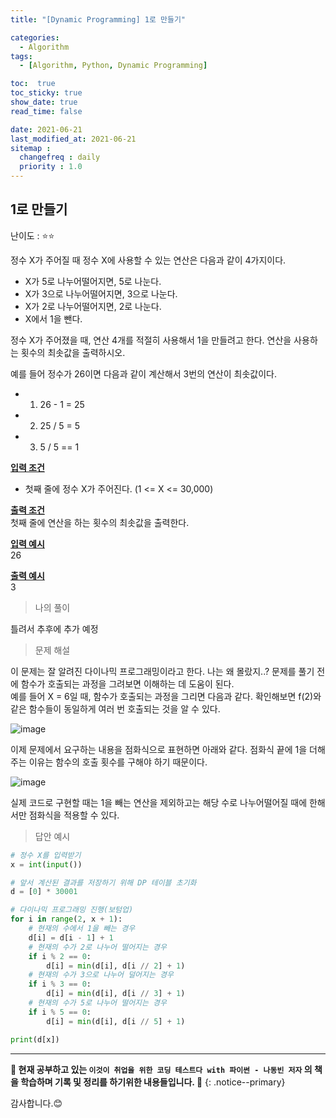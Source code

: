 ```yaml
---
title: "[Dynamic Programming] 1로 만들기"

categories:
  - Algorithm
tags:
  - [Algorithm, Python, Dynamic Programming]

toc:  true
toc_sticky: true
show_date: true
read_time: false

date: 2021-06-21
last_modified_at: 2021-06-21
sitemap :
  changefreq : daily
  priority : 1.0
---
```


## 1로 만들기  

난이도 : ⭐⭐  

정수 X가 주어질 때 정수 X에 사용할 수 있는 연산은 다음과 같이 4가지이다.  

- X가 5로 나누어떨어지면, 5로 나눈다.  
- X가 3으로 나누어떨어지면, 3으로 나눈다.  
- X가 2로 나누어떨어지면, 2로 나눈다.
- X에서 1을 뺀다.  

정수 X가 주어졌을 때, 연산 4개를 적절히 사용해서 1을 만들려고 한다. 연산을 사용하는 횟수의 최솟값을 출력하시오.  

예를 들어 정수가 26이면 다음과 같이 계산해서 3번의 연산이 최솟값이다.  

- 1. 26 - 1 = 25
- 2. 25 / 5 = 5  
- 3. 5 / 5 == 1  

**<u>입력 조건</u>**  
- 첫째 줄에 정수 X가 주어진다. (1 <= X <= 30,000)  

**<u>출력 조건</u>**  
첫째 줄에 연산을 하는 횟수의 최솟값을 출력한다.  

**<u>입력 예시</u>**  
26  

**<u>출력 예시</u>**  
3  


> 나의 풀이  

틀려서 추후에 추가 예정  

> 문제 해설  

이 문제는 잘 알려진 다이나믹 프로그래밍이라고 한다. 나는 왜 몰랐지..? 문제를 풀기 전에 함수가 호출되는 과정을 그려보면 이해하는 데 도움이 된다.  
예를 들어 X = 6일 때, 함수가 호출되는 과정을 그리면 다음과 같다. 확인해보면 f(2)와 같은 함수들이 동일하게 여러 번 호출되는 것을 알 수 있다.  

![image](https://user-images.githubusercontent.com/37467408/122705599-091e3e80-d291-11eb-8aa8-230509e888e4.PNG)  

이제 문제에서 요구하는 내용을 점화식으로 표현하면 아래와 같다. 점화식 끝에 1을 더해주는 이유는 함수의 호출 횟수를 구해야 하기 때문이다.  

![image](https://user-images.githubusercontent.com/37467408/122705660-28b56700-d291-11eb-9377-330e66391eb4.PNG)  

실제 코드로 구현할 때는 1을 빼는 연산을 제외하고는 해당 수로 나누어떨어질 때에 한해서만 점화식을 적용할 수 있다.  

> 답안 예시  

```python
# 정수 X를 입력받기
x = int(input())

# 앞서 계산된 결과를 저장하기 위해 DP 테이블 초기화
d = [0] * 30001

# 다이나믹 프로그래밍 진행(보텀업)
for i in range(2, x + 1):
    # 현재의 수에서 1을 빼는 경우
    d[i] = d[i - 1] + 1
    # 현재의 수가 2로 나누어 떨어지는 경우
    if i % 2 == 0:
        d[i] = min(d[i], d[i // 2] + 1)
    # 현재의 수가 3으로 나누어 덜어지는 경우
    if i % 3 == 0:
        d[i] = min(d[i], d[i // 3] + 1)
    # 현재의 수가 5로 나누어 떨어지는 경우
    if i % 5 == 0:
        d[i] = min(d[i], d[i // 5] + 1)

print(d[x])
```

---
**🐢 현재 공부하고 있는 `이것이 취업을 위한 코딩 테스트다 with 파이썬 - 나동빈 저자` 의 책을 학습하며 기록 및 정리를 하기위한 내용들입니다. 🐢**
{: .notice--primary}

감사합니다.😊
